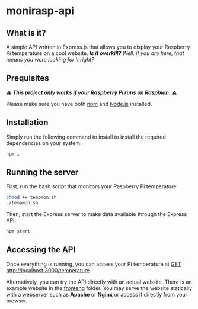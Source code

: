 # monirasp-api

## What is it?

A simple API written in Express.js that allows you to display your Raspberry Pi temperature on a cool website. **_Is it overkill?_** _Well, if you are here, that means you were looking for it right?_

## Prequisites

**_⚠️ This project only works if your Raspberry Pi runs on [Raspbian](https://www.raspbian.org/). ⚠️_**

Please make sure you have both [npm](https://www.npmjs.com/) and [Node.js](https://nodejs.org/) installed.

## Installation

Simply run the following command to install to install the required dependencies on your system:

```sh
npm i
```

## Running the server

First, run the bash script that monitors your Raspberry Pi temperature:

```bash
chmod +x tempmon.sh
./tempmon.sh
```

Then, start the Express server to make data available through the Express API:

```bash
npm start
```

## Accessing the API

Once everything is running, you can access your Pi temperature at [GET http://localhost:3000/temperature](http://localhost:3000/temperature).

Alternatively, you can try the API directly with an actual website. There is an example website in the [frontend](./frontend) folder. You may serve the website statically with a webserver such as **Apache** or **Nginx** or access it directly from your browser.
